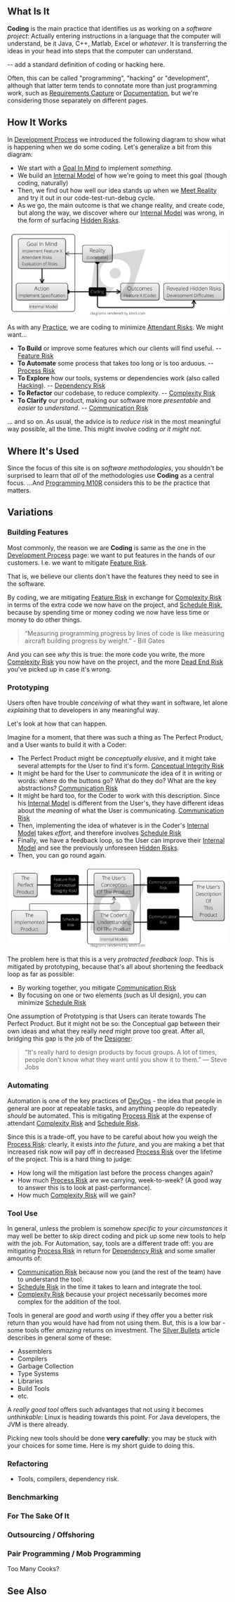 ## What Is It

**Coding** is the main practice that identifies us as working on a _software project_:  Actually entering instructions in a language that the computer will understand, be it Java, C++, Matlab, Excel or _whatever_.   It is transferring the ideas in your head into steps that the computer can understand.

-- add a standard definition of coding or hacking here.

Often, this can be called "programming", "hacking" or "development", although that latter term tends to connotate more than just programming work, such as [Requirements Capture](Requirements-Capture) or [Documentation](Documentation), but we're considering those separately on different pages.

## How It Works

In [Development Process](Development-Process) we introduced the following diagram to show what is happening when we do some coding.  Let's generalize a bit from this diagram:

- We start with a [Goal In Mind](Goal-In-Mind) to implement _something_.
- We build an [Internal Model](Internal-Model) of how we're going to meet this goal (though coding, naturally)
- Then, we find out how well our idea stands up when we [Meet Reality](Meet-Reality) and try it out in our code-test-run-debug cycle.
- As we go, the main outcome is that we change reality, and create code, but along the way, we discover where our [Internal Model](Internal-Model) was wrong, in the form of surfacing [Hidden Risks](Hidden-Risks).

![Coding](images/dev_process_code.png)

As with any [Practice](Practices), we are coding to minimize [Attendant Risks](Risk).  We might want...

- **To Build** or improve some features which our clients will find useful. -- [Feature Risk](Feature-Risk)
- **To Automate** some process that takes too long or is too arduous.  -- [Process Risk](Process-Risk)
- **To Explore** how our tools, systems or dependencies work (also called [Hacking]()). -- [Dependency Risk](Dependency-Risk)
- **To Refactor** our codebase, to reduce complexity. -- [Complexity Risk](Complexity-Risk)
- **To Clarify** our product, making our software more _presentable_ and _easier to understand_.  -- [Communication Risk](Communication-Risk)

... and so on.   As usual, the advice is to _reduce risk_ in the most meaningful way possible, all the time.  This might involve coding _or it might not_.

## Where It's Used

Since the focus of this site is on _software methodologies_, you shouldn't be surprised to learn that _all_ of the methodologies use **Coding** as a central focus.  ...And [Programming M10R](PM) considers this to be _the_ practice that matters.  

## Variations

### Building Features

Most commonly, the reason we are **Coding** is same as the one in the [Development Process](Development-Process) page: we want to put features in the hands of our customers.  I.e. we want to mitigate [Feature Risk](Feature-Risk).  

That is, we believe our clients don't have the features they need to see in the software.  

By coding, we are mitigating [Feature Risk](Feature-Risk) in exchange for [Complexity Risk](Complexity-Risk) in terms of the extra code we now have on the project, and [Schedule Risk](Schedule-Risk), because by spending time or money coding we now have less time or money to do other things.

> “Measuring programming progress by lines of code is like measuring aircraft building progress by weight.” - Bill Gates

And you can see _why_ this is true:  the more code you write, the more [Complexity Risk](Complexity-Risk) you now have on the project, and the more [Dead End Risk](Dead-End-Risk) you've picked up in case it's wrong.

### Prototyping

Users often have trouble _conceiving_ of what they want in software, let alone _explaining_ that to developers in any meaningful way.  

Let's look at how that can happen.  

Imagine for a moment, that there was such a thing as The Perfect Product, and a User wants to build it with a Coder:
 - The Perfect Product might be _conceptually elusive_, and it might take several attempts for the User to find it's form. [Conceptual Integrity Risk](Feature-Risk)
 - It might be hard for the User to _communicate_ the idea of it in writing or words:  where do the buttons go? What do they do?  What are the key abstractions?  [Communication Risk](Communication-Risk)
 - It might be hard too, for the Coder to work with this description.  Since his [Internal Model](Internal-Model) is different from the User's, they have different ideas about the _meaning_ of what the User is communicating.  [Communication Risk](Communication-Risk)
 - Then, implementing the idea of whatever is in the Coder's [Internal Model](Internal-Model) takes _effort_, and therefore involves [Schedule Risk](Schedule-Risk)
 - Finally, we have a feedback loop, so the User can improve their [Internal Model](Internal-Model) and see the previously unforeseen [Hidden Risks](Risk).
 - Then, you can go round again.

![Coding Communication Risks](images/coding_communication_risk.png)

The problem here is that this is a very _protracted feedback loop_.  This is mitigated by prototyping, because that's all about shortening the feedback loop as far as possible:  
 - By working together, you mitigate [Communication Risk](Communication-Risk)
 - By focusing on one or two elements (such as UI design), you can minimize [Schedule Risk](Schedule-Risk)
 
One assumption of Prototyping is that Users can iterate towards The Perfect Product.  But it might not be so:   the Conceptual gap between their own ideas and what they really _need_ might prove too great.  After all, bridging this gap is the job of the [Designer](Design):

> “It's really hard to design products by focus groups. A lot of times, people don't know what they want until you show it to them.”
> — Steve Jobs 

### Automating

Automation is one of the key practices of [DevOps](DevOps) - the idea that people in general are poor at repeatable tasks, and anything people do repeatedly _should_ be automated.  This is mitigating [Process Risk](Process-Risk) at the expense of attendant [Complexity Risk](Complexity-Risk) and [Schedule Risk](Schedule-Risk).

Since this is a trade-off, you have to be careful about how you weigh the [Process Risk](Process-Risk):  clearly, it exists _into the future_, and you are making a bet that increased risk now will pay off in decreased [Process Risk](Process-Risk) over the lifetime of the project.  This is a hard thing to judge:
 - How long will the mitigation last before the process changes again?
 - How much [Process Risk](Process-Risk) are we carrying, week-to-week?  (A good way to answer this is to look at past-performance).
 - How much [Complexity Risk](Complexity-Risk) will we gain?

### Tool Use
 
In general, unless the problem is somehow _specific to your circumstances_ it may well be better to skip direct coding and pick up some new tools to help with the job.  For Automation, say, tools are a different trade off:  you are mitigating [Process Risk](Process-Risk) in return for [Dependency Risk](Dependency-Risk) and some smaller amounts of:
 - [Communication Risk](Communication-Risk) because now you (and the rest of the team) have to understand the tool.
 - [Schedule Risk](Schedule-Risk) in the time it takes to learn and integrate the tool.
 - [Complexity Risk](Complexity-Risk) because your project necessarily becomes more complex for the addition of the tool.

Tools in general are _good_ and _worth using_ if they offer you a better risk return than you would have had from not using them.  But, this is a low bar -  some tools offer _amazing_ returns on investment.  The [Silver Bullets](Silver-Bullets) article describes in general some of these: 
 - Assemblers
 - Compilers
 - Garbage Collection
 - Type Systems
 - Libraries
 - Build Tools
 - etc.

A _really good tool_ offers such advantages that not using it becomes _unthinkable_:  Linux is heading towards this point.   For Java developers, the JVM is there already.  


Picking new tools should be done **very carefully**:  you may be stuck with your choices for some time.  Here is my short guide to doing this. 
 

### Refactoring




- Tools, compilers, dependency risk.

### Benchmarking

### For The Sake Of It

### Outsourcing / Offshoring


### Pair Programming / Mob Programming


Too Many Cooks?



## See Also